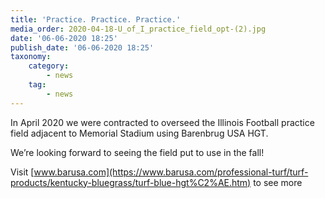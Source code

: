 ```yaml
---
title: 'Practice. Practice. Practice.'
media_order: 2020-04-18-U_of_I_practice_field_opt-(2).jpg
date: '06-06-2020 18:25'
publish_date: '06-06-2020 18:25'
taxonomy:
    category:
        - news
    tag:
        - news
---
```


In April 2020 we were contracted to overseed the Illinois Football practice field adjacent to Memorial Stadium using Barenbrug USA HGT.

We’re looking forward to seeing the field put to use in the fall!

Visit [www.barusa.com](https://www.barusa.com/professional-turf/turf-products/kentucky-bluegrass/turf-blue-hgt%C2%AE.htm) to see more